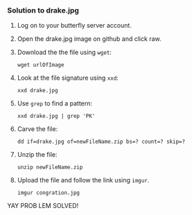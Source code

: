 ### Solution to drake.jpg

1. Log on to your butterfly server account.

2. Open the drake.jpg image on github and click raw.

3. Download the the file using ```wget```:

   `wget urlOfImage`
  
4. Look at the file signature using ```xxd```:

   `xxd drake.jpg`
   
5. Use ```grep``` to find a pattern:

   `xxd drake.jpg | grep 'PK'`
   
6. Carve the file:
 
   `dd if=drake.jpg of=newFileName.zip bs=? count=? skip=?`

7. Unzip the file:

   `unzip newFileName.zip`

8. Upload the file and follow the link using ```imgur```.

   `imgur congration.jpg`
   
YAY PROB
LEM SOLVED!


